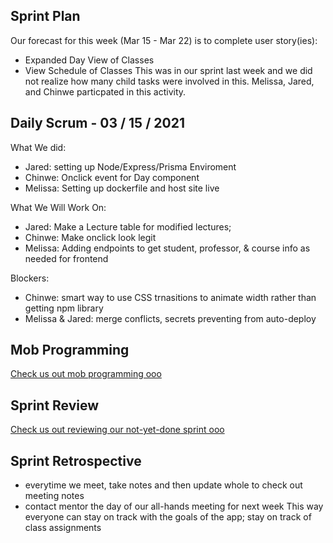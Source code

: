## Sprint Plan
Our forecast for this week (Mar 15 - Mar 22) is to complete user story(ies):
- Expanded Day View of Classes
- View Schedule of Classes
This was in our sprint last week and we did not realize how many child tasks were involved 
in this. Melissa, Jared, and Chinwe particpated in this activity.

## Daily Scrum - 03 / 15 / 2021
What We did:
- Jared: setting up Node/Express/Prisma Enviroment
- Chinwe: Onclick event for Day component
- Melissa: Setting up dockerfile and host site live

What We Will Work On:
- Jared: Make a Lecture table for modified lectures;
- Chinwe: Make onclick look legit 
- Melissa: Adding endpoints to get student, professor, & course info as needed for frontend

Blockers:
- Chinwe: smart way to use CSS trnasitions to animate width rather than getting npm library
- Melissa & Jared: merge conflicts, secrets preventing from auto-deploy

## Mob Programming 
[Check us out mob programming ooo](./images/mob2.png)

## Sprint Review
[Check us out reviewing our not-yet-done sprint ooo](./images/stakeholder2.png) 

## Sprint Retrospective
- everytime we meet, take notes and then update whole to check out meeting notes 
- contact mentor the day of our all-hands meeting for next week
This way everyone can stay on track with the goals of the app; stay on track of class assignments
